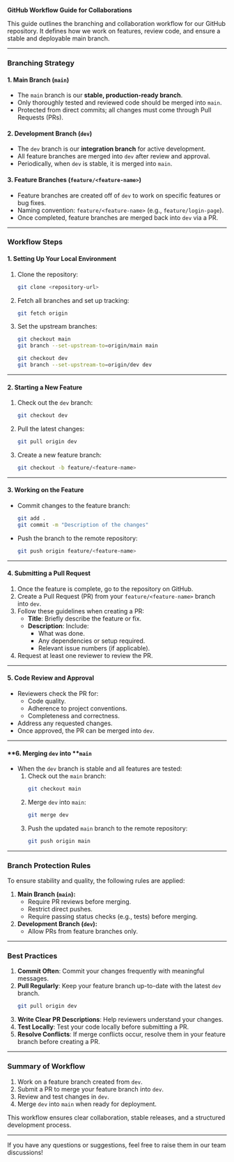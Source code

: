 **GitHub Workflow Guide for Collaborations**

This guide outlines the branching and collaboration workflow for our GitHub repository. It defines how we work on features, review code, and ensure a stable and deployable main branch.

---

### **Branching Strategy**

#### **1. Main Branch (****`main`****)**

- The `main` branch is our **stable, production-ready branch**.
- Only thoroughly tested and reviewed code should be merged into `main`.
- Protected from direct commits; all changes must come through Pull Requests (PRs).

#### **2. Development Branch (****`dev`****)**

- The `dev` branch is our **integration branch** for active development.
- All feature branches are merged into `dev` after review and approval.
- Periodically, when `dev` is stable, it is merged into `main`.

#### **3. Feature Branches (****`feature/<feature-name>`****)**

- Feature branches are created off of `dev` to work on specific features or bug fixes.
- Naming convention: `feature/<feature-name>` (e.g., `feature/login-page`).
- Once completed, feature branches are merged back into `dev` via a PR.

---

### **Workflow Steps**

#### **1. Setting Up Your Local Environment**

1. Clone the repository:
   ```bash
   git clone <repository-url>
   ```
2. Fetch all branches and set up tracking:
   ```bash
   git fetch origin
   ```
3. Set the upstream branches:
   ```bash
   git checkout main
   git branch --set-upstream-to=origin/main main

   git checkout dev
   git branch --set-upstream-to=origin/dev dev
   ```

---

#### **2. Starting a New Feature**

1. Check out the `dev` branch:
   ```bash
   git checkout dev
   ```
2. Pull the latest changes:
   ```bash
   git pull origin dev
   ```
3. Create a new feature branch:
   ```bash
   git checkout -b feature/<feature-name>
   ```

---

#### **3. Working on the Feature**

- Commit changes to the feature branch:
  ```bash
  git add .
  git commit -m "Description of the changes"
  ```
- Push the branch to the remote repository:
  ```bash
  git push origin feature/<feature-name>
  ```

---

#### **4. Submitting a Pull Request**

1. Once the feature is complete, go to the repository on GitHub.
2. Create a Pull Request (PR) from your `feature/<feature-name>` branch into `dev`.
3. Follow these guidelines when creating a PR:
   - **Title**: Briefly describe the feature or fix.
   - **Description**: Include:
     - What was done.
     - Any dependencies or setup required.
     - Relevant issue numbers (if applicable).
4. Request at least one reviewer to review the PR.

---

#### **5. Code Review and Approval**

- Reviewers check the PR for:
  - Code quality.
  - Adherence to project conventions.
  - Completeness and correctness.
- Address any requested changes.
- Once approved, the PR can be merged into `dev`.

---

#### **6. Merging ****`dev`**** into ****`main`**

- When the `dev` branch is stable and all features are tested:
  1. Check out the `main` branch:
     ```bash
     git checkout main
     ```
  2. Merge `dev` into `main`:
     ```bash
     git merge dev
     ```
  3. Push the updated `main` branch to the remote repository:
     ```bash
     git push origin main
     ```

---

### **Branch Protection Rules**

To ensure stability and quality, the following rules are applied:

1. **Main Branch (****`main`****):**
   - Require PR reviews before merging.
   - Restrict direct pushes.
   - Require passing status checks (e.g., tests) before merging.
2. **Development Branch (****`dev`****):**
   - Allow PRs from feature branches only.

---

### **Best Practices**

1. **Commit Often**: Commit your changes frequently with meaningful messages.
2. **Pull Regularly**: Keep your feature branch up-to-date with the latest `dev` branch.
   ```bash
   git pull origin dev
   ```
3. **Write Clear PR Descriptions**: Help reviewers understand your changes.
4. **Test Locally**: Test your code locally before submitting a PR.
5. **Resolve Conflicts**: If merge conflicts occur, resolve them in your feature branch before creating a PR.

---

### **Summary of Workflow**

1. Work on a feature branch created from `dev`.
2. Submit a PR to merge your feature branch into `dev`.
3. Review and test changes in `dev`.
4. Merge `dev` into `main` when ready for deployment.

This workflow ensures clear collaboration, stable releases, and a structured development process.

---

If you have any questions or suggestions, feel free to raise them in our team discussions!



